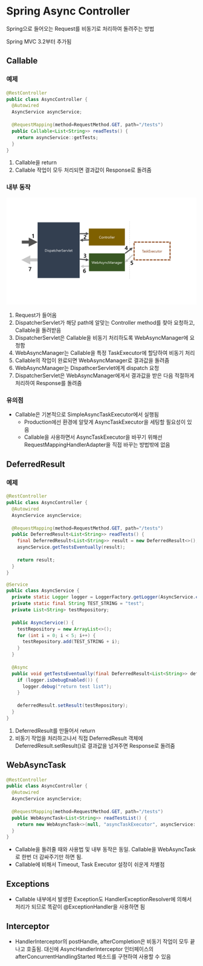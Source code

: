 # Spring Async Controller

Spring으로 들어오는 Request를 비동기로 처리하여 돌려주는 방법

Spring MVC 3.2부터 추가됨

## Callable

### 예제

```java
@RestController
public class AsyncController {
  @Autowired
  AsyncService asyncService;

  @RequestMapping(method=RequestMethod.GET, path="/tests")
  public Callable<List<String>> readTests() {
    return asyncService::getTests;
  }
}
```

1. Callable을 return
2. Callable 작업이 모두 처리되면 결과값이 Response로 돌려줌

### 내부 동작

![](../.gitbook/assets/async.png)  
1. Request가 들어옴  
2. DispatcherServlet가 해당 path에 알맞는 Controller method를 찾아 요청하고, Callable을 돌려받음  
3. DispatcherServlet은 Callable을 비동기 처리하도록 WebAsyncManager에 요청함  
4. WebAsyncManager는 Callable을 특정 TaskExecutor에 할당하여 비동기 처리  
5. Callable의 작업이 완료되면 WebAsyncManager로 결과값을 돌려줌  
6. WebAsyncManager는 DispathcerServlet에게 dispatch 요청  
7. DispatcherServlet은 WebAsyncManager에게서 결과값을 받은 다음 적절하게 처리하여 Response를 돌려줌

### 유의점

* Callable은 기본적으로 SimpleAsyncTaskExecutor에서 실행됨
  * Production에선 환경에 알맞게 AsyncTaskExecutor을 세팅할 필요성이 있음
  * Callable을 사용하면서 AsyncTaskExecutor을 바꾸기 위해선 RequestMappingHandlerAdapter을 직접 바꾸는 방법밖에 없음

## DeferredResult

### 예제

```java
@RestController
public class AsyncController {
  @Autowired
  AsyncService asyncService;

  @RequestMapping(method=RequestMethod.GET, path="/tests")
  public DeferredResult<List<String>> readTests() {
    final DeferredResult<List<String>> result = new DeferredResult<>();
    asyncService.getTestsEventually(result);

    return result;
  }
}
```

```java
@Service
public class AsyncService {
  private static Logger logger = LoggerFactory.getLogger(AsyncService.class);
  private static final String TEST_STRING = "test";
  private List<String> testRepository;

  public AsyncService() {
    testRepository = new ArrayList<>();
    for (int i = 0; i < 5; i++) {
      testRepository.add(TEST_STRING + i);
    }
  }

  @Async
  public void getTestsEventually(final DeferredResult<List<String>> deferredResult) {
    if (logger.isDebugEnabled()) {
      logger.debug("return test list");
    }

    deferredResult.setResult(testRepository);
  }
}
```

1. DeferredResult를 만들어서 return
2. 비동기 작업을 처리하고나서 직접 DeferredResult 객체에 DeferredResult.setResult\(\)로 결과값을 넘겨주면 Response로 돌려줌

## WebAsyncTask

```java
@RestController
public class AsyncController {
  @Autowired
  AsyncService asyncService;

  @RequestMapping(method=RequestMethod.GET, path="/tests")
  public WebAsyncTask<List<String>> readTestList() {
    return new WebAsyncTask<>(null, "asyncTaskExecutor", asyncService::getTests);
  }
}
```

* Callable을 돌려줄 때와 사용법 및 내부 동작은 동일. Callable을 WebAsyncTask로 한번 더 감싸주기만 하면 됨.
* Callable에 비해서 Timeout, Task Executor 설정이 쉬운게 차별점

## Exceptions

* Callable 내부에서 발생한 Exception도 HandlerExceptionResolver에 의해서 처리가 되므로 똑같이 @ExceptionHandler을 사용하면 됨

## Interceptor

* HandlerInterceptor의 postHandle, afterCompletion은 비동기 작업이 모두 끝나고 호출됨. 대신에 AsyncHandlerInterceptor 인터페이스의 afterConcurrentHandlingStarted 메소드를 구현하여 사용할 수 있음

